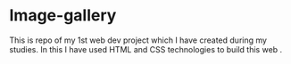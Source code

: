 # Image-gallery
This is repo of my 1st web dev project which I have created during my studies.
In this I have used HTML and CSS technologies to build this web .